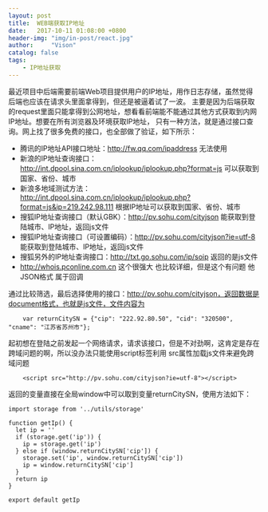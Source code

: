 ```yaml
---
layout: post
title:  WEB端获取IP地址
date:   2017-10-11 01:08:00 +0800
header-img: "img/in-post/react.jpg"
author:     "Vison"
catalog: false
tags:
    - IP地址获取
---
```


最近项目中后端需要前端Web项目提供用户的IP地址，用作日志存储，虽然觉得后端也应该在请求头里面拿得到，但还是被逼着试了一波。
主要是因为后端获取的request里面只能拿得到公网地址，想看看前端能不能通过其他方式获取到内网IP地址。想要在所有浏览器及环境获取IP地址，
只有一种方法，就是通过接口查询。网上找了很多免费的接口，也全部做了验证，如下所示：

* 腾讯的IP地址API接口地址：http://fw.qq.com/ipaddress
    无法使用
* 新浪的IP地址查询接口：http://int.dpool.sina.com.cn/iplookup/iplookup.php?format=js
    可以获取到国家、省份、城市
* 新浪多地域测试方法：http://int.dpool.sina.com.cn/iplookup/iplookup.php?format=js&ip=219.242.98.111
    根据IP地址可以获取到国家、省份、城市
* 搜狐IP地址查询接口（默认GBK）：http://pv.sohu.com/cityjson
    能获取到登陆城市、IP地址，返回js文件
* 搜狐IP地址查询接口（可设置编码）：http://pv.sohu.com/cityjson?ie=utf-8
    能获取到登陆城市、IP地址，返回js文件
* 搜狐另外的IP地址查询接口：http://txt.go.sohu.com/ip/soip
    返回的是js文件
* http://whois.pconline.com.cn
    这个很强大 也比较详细，但是这个有问题 他JSON格式 属于回调

通过比较筛选，最后选择使用的接口：http://pv.sohu.com/cityjson，返回数据是document格式，也就是js文件，文件内容为

```
    var returnCitySN = {"cip": "222.92.80.50", "cid": "320500", "cname": "江苏省苏州市"};
```

起初想在登陆之前发起一个网络请求，请求该接口，但是不对劲啊，这肯定是存在跨域问题的啊，所以没办法只能使用script标签利用
src属性加载js文件来避免跨域问题

```
    <script src="http://pv.sohu.com/cityjson?ie=utf-8"></script>
```

返回的变量直接在全局window中可以取到变量returnCitySN，使用方法如下：

```
import storage from '../utils/storage'

function getIp() {
  let ip = ''
  if (storage.get('ip')) {
    ip = storage.get('ip')
  } else if (window.returnCitySN['cip']) {
    storage.set('ip', window.returnCitySN['cip'])
    ip = window.returnCitySN['cip']
  }
  return ip
}

export default getIp
```
